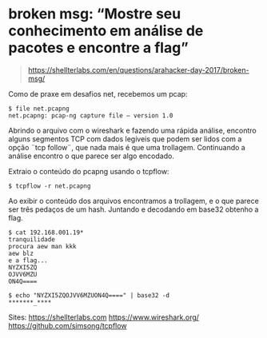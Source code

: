 # broken msg: “Mostre seu conhecimento em análise de pacotes e encontre a flag”

> https://shellterlabs.com/en/questions/arahacker-day-2017/broken-msg/

Como de praxe em desafios net, recebemos um pcap:
```shell
$ file net.pcapng
net.pcapng: pcap-ng capture file – version 1.0
```

Abrindo o arquivo com o wireshark e fazendo uma rápida análise, encontro alguns segmentos TCP com dados legíveis que podem ser lidos com a opção ¨tcp follow¨, que nada mais é que uma trollagem. Continuando a análise encontro o que parece ser algo encodado.

Extraio o conteúdo do pcapng usando o tcpflow: 
```shell
$ tcpflow -r net.pcapng
```

Ao exibir o conteúdo dos arquivos encontramos a trollagem, e o que parece ser três pedaços de um hash. Juntando e decodando em base32 obtenho a flag.

```shell
$ cat 192.168.001.19*
tranquilidade
procura aew man kkk
aew blz
e a flag...
NYZXI5ZQ
OJVV6MZU
ON4Q====

$ echo "NYZXI5ZQOJVV6MZUON4Q====" | base32 -d
*******_****
```

Sites:
https://shellterlabs.com
https://www.wireshark.org/
https://github.com/simsong/tcpflow
